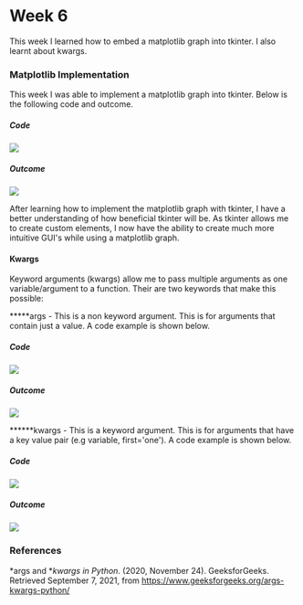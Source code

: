# Week 6

This week I learned how to embed a matplotlib graph into tkinter. I also learnt about kwargs.

### Matplotlib Implementation

This week I was able to implement a matplotlib graph into tkinter. Below is the following code and outcome.

##### Code

<img src="https://raw.githubusercontent.com/travisbyr/SDV602-Blogs/main/Documentation%20Images/week6code.png">

##### Outcome

<img src="https://raw.githubusercontent.com/travisbyr/SDV602-Blogs/main/Documentation%20Images/week6output.png">

After learning how to implement the matplotlib graph with tkinter, I have a better understanding of how beneficial tkinter will be. As tkinter allows me to create custom elements, I now have the ability to create much more intuitive GUI's while using a matplotlib graph. 



#### Kwargs

Keyword arguments (kwargs) allow me to pass multiple arguments as one variable/argument to a function. Their are two keywords that make this possible:

*****args - This is a non keyword argument. This is for arguments that contain just a value. A code example is shown below.

##### Code

<img src='https://raw.githubusercontent.com/travisbyr/SDV602-Blogs/main/Documentation%20Images/week6argscode.png'>



##### Outcome

<img src="https://raw.githubusercontent.com/travisbyr/SDV602-Blogs/main/Documentation%20Images/week6argsoutput.png">

******kwargs - This is a keyword argument. This is for arguments that have a key value pair  (e.g variable, first='one').  A code example is shown below.

##### Code

<img src="https://raw.githubusercontent.com/travisbyr/SDV602-Blogs/main/Documentation%20Images/kwargsCode.png">



##### Outcome

<img src="https://raw.githubusercontent.com/travisbyr/SDV602-Blogs/main/Documentation%20Images/kwargsOutput.png">

### References

*args and **kwargs in Python*. (2020, November 24). GeeksforGeeks. Retrieved September 7, 2021, from https://www.geeksforgeeks.org/args-kwargs-python/